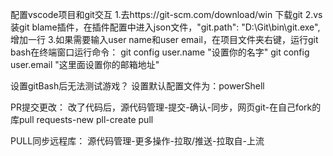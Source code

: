 配置vscode项目和git交互
    1.去https://git-scm.com/download/win 下载git
    2.vs装git blame插件，在插件配置中进入json文件，"git.path": "D:\\Git\\bin\\git.exe", 增加一行
    3.如果需要输入user name和user email，在项目文件夹右键，运行git bash在终端窗口运行命令：
        git config user.name "设置你的名字"
        git config user.email "这里面设置你的邮箱地址"

设置gitBash后无法测试游戏？
    设置默认配置文件为：powerShell

PR提交更改：
    改了代码后，源代码管理-提交-确认-同步，网页git-在自己fork的库pull requests-new pll-create pull

PULL同步远程库：
    源代码管理-更多操作-拉取/推送-拉取自-上流

